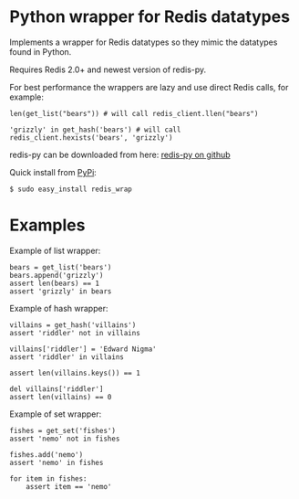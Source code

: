 Python wrapper for Redis datatypes
===========================================

Implements a wrapper for Redis datatypes so they mimic the datatypes found in Python.

Requires Redis 2.0+ and newest version of redis-py.

For best performance the wrappers are lazy and use direct Redis calls, for example:
    
    len(get_list("bears")) # will call redis_client.llen("bears")

    'grizzly' in get_hash('bears') # will call redis_client.hexists('bears', 'grizzly')

redis-py can be downloaded from here:
[redis-py on github](http://github.com/andymccurdy/redis-py)

Quick install from [PyPi](http://pypi.python.org/pypi/redis_wrap):
    
    $ sudo easy_install redis_wrap


Examples
========

Example of list wrapper:

    bears = get_list('bears')
    bears.append('grizzly')
    assert len(bears) == 1
    assert 'grizzly' in bears


Example of hash wrapper:

    villains = get_hash('villains')
    assert 'riddler' not in villains

    villains['riddler'] = 'Edward Nigma'
    assert 'riddler' in villains

    assert len(villains.keys()) == 1

    del villains['riddler']
    assert len(villains) == 0


Example of set wrapper:

    fishes = get_set('fishes')
    assert 'nemo' not in fishes

    fishes.add('nemo')
    assert 'nemo' in fishes

    for item in fishes:
        assert item == 'nemo'
